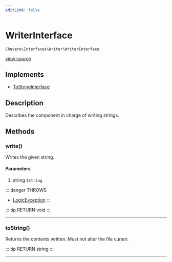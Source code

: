 ```yaml
---
editLink: false
---
```


# WriterInterface

`Chevere\Interfaces\Writer\WriterInterface`

[view source](https://github.com/chevere/chevere/blob/master/interfaces/Writer/WriterInterface.php)

## Implements

- [ToStringInterface](../To/ToStringInterface.md)

## Description

Describes the component in charge of writing strings.

## Methods

### write()

Writes the given string.

#### Parameters

1. string `$string`

::: danger THROWS
- [LogicException](../../Exceptions/Core/LogicException.md)
:::

::: tip RETURN
void
:::

---

### toString()

Returns the contents written. Must not alter the file cursor.

::: tip RETURN
string
:::

---
